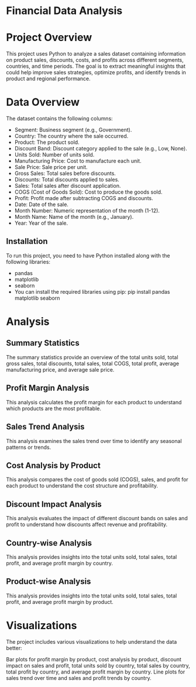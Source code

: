 # Financial Data Analysis

# Project Overview

This project uses Python to analyze a sales dataset containing information on product sales, discounts, costs, and profits across different segments, countries, and time periods. The goal is to extract meaningful insights that could help improve sales strategies, optimize profits, and identify trends in product and regional performance.

# Data Overview
The dataset contains the following columns:

- Segment: Business segment (e.g., Government).
- Country: The country where the sale occurred.
- Product: The product sold.
- Discount Band: Discount category applied to the sale (e.g., Low, None).
- Units Sold: Number of units sold.
- Manufacturing Price: Cost to manufacture each unit.
- Sale Price: Sale price per unit.
- Gross Sales: Total sales before discounts.
- Discounts: Total discounts applied to sales.
- Sales: Total sales after discount application.
- COGS (Cost of Goods Sold): Cost to produce the goods sold.
- Profit: Profit made after subtracting COGS and discounts.
- Date: Date of the sale.
- Month Number: Numeric representation of the month (1-12).
- Month Name: Name of the month (e.g., January).
- Year: Year of the sale.

## **Installation** 
To run this project, you need to have Python installed along with the following libraries:

- pandas
- matplotlib
- seaborn
- You can install the required libraries using pip: pip install pandas matplotlib seaborn


# Analysis
## Summary Statistics
The summary statistics provide an overview of the total units sold, total gross sales, total discounts, total sales, total COGS, total profit, average manufacturing price, and average sale price.

## Profit Margin Analysis
This analysis calculates the profit margin for each product to understand which products are the most profitable.

## Sales Trend Analysis
This analysis examines the sales trend over time to identify any seasonal patterns or trends.

## Cost Analysis by Product
This analysis compares the cost of goods sold (COGS), sales, and profit for each product to understand the cost structure and profitability.

## Discount Impact Analysis
This analysis evaluates the impact of different discount bands on sales and profit to understand how discounts affect revenue and profitability.

## Country-wise Analysis
This analysis provides insights into the total units sold, total sales, total profit, and average profit margin by country.

## Product-wise Analysis
This analysis provides insights into the total units sold, total sales, total profit, and average profit margin by product.

# Visualizations
The project includes various visualizations to help understand the data better:

Bar plots for profit margin by product, cost analysis by product, discount impact on sales and profit, total units sold by country, total sales by country, total profit by country, and average profit margin by country.
Line plots for sales trend over time and sales and profit trends by country.
